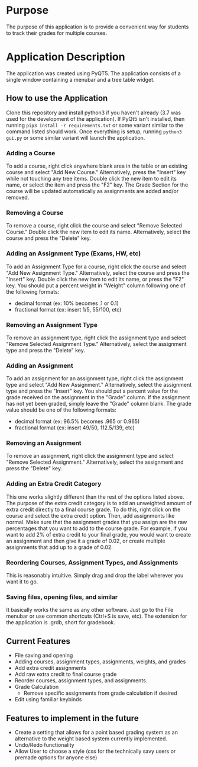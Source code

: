 # Purpose

The purpose of this application is to provide a convenient way for students to track their grades for multiple courses.

# Application Description
The application was created using PyQT5.  The application consists of a single window containing a menubar and a tree table widget.

## How to use the Application
Clone this repository and install python3 if you haven't already (3.7 was used for the development of the application).  If PyQt5 isn't installed, then running `pip3 install -r requirements.txt` or some variant similar to the command listed should work.  Once everything is setup, running `python3 gui.py` or some similar variant will launch the application.

### Adding a Course
To add a course, right click anywhere blank area in the table or an existing course and select "Add New Course."  Alternatively, press the "Insert" key while not touching any tree items.  Double click the new item to edit its name, or select the item and press the "F2" key.  The Grade Section for the course will be updated automatically as assignments are added and/or removed.

### Removing a Course
To remove a course, right click the course and select "Remove Selected Course." Double click the new item to edit its name.  Alternatively, select the course and press the "Delete" key.

### Adding an Assignment Type (Exams, HW, etc)
To add an Assignment Type for a course, right click the course and select "Add New Assignment Type." Alternatively, select the course and press the "Insert" key. Double click the new item to edit its name, or press the "F2" key. You should put a percent weight in "Weight" column following one of the following formats:
- decimal format (ex: 10% becomes .1 or 0.1)
- fractional format (ex: insert 1/5, 55/100, etc)

### Removing an Assignment Type
To remove an assignment type, right click the assignment type and select "Remove Selected Assignment Type." Alternatively, select the assignment type and press the "Delete" key.

### Adding an Assignment
To add an assignment for an assignment type, right click the assignment type and select "Add New Assignment."  Alternatively, select the assignment type and press the "Insert" key.  You should put a percent value for the grade received on the assignment in the "Grade" column.  If the assignment has not yet been graded, simply leave the "Grade" column blank.  The grade value should be one of the following formats:
- decimal format (ex: 96.5% becomes .965 or 0.965)
- fractional format (ex: insert 49/50, 112.5/139, etc)

### Removing an Assignment
To remove an assignment, right click the assignment type and select "Remove Selected Assignment."  Alternatively, select the assignment and press the "Delete" key.

### Adding an Extra Credit Category
This one works slightly different than the rest of the options listed above.  The purpose
of the extra credit category is to add an unweighted amount of extra credit directly
to a final course grade.  To do this, right click on the course and select the
extra credit option.  Then, add assignments like normal.  Make sure that the assignment
grades that you assign are the raw percentages that you want to add to the course grade.
For example, if you want to add 2% of extra credit to your final grade, you would
want to create an assignment and then give it a grade of 0.02, or create multiple assignments
that add up to a grade of 0.02.

### Reordering Courses, Assignment Types, and Assignments
This is reasonably intuitive.  Simply drag and drop the label wherever you want it to go.

### Saving files, opening files, and similar
It basically works the same as any other software.  Just go to the File menubar or use common shortcuts (Ctrl+S is save, etc).  The extension for the application is .grdb, short for gradebook.

## Current Features
- File saving and opening
- Adding courses, assignment types, assignments, weights, and grades
- Add extra credit assignments
- Add raw extra credit to final course grade
- Reorder courses, assignment types, and assignments.
- Grade Calculation
  - Remove specific assignments from grade calculation if desired
- Edit using familiar keybinds

## Features to implement in the future
- Create a setting that allows for a point based grading system as an alternative
to the weight based system currently implemented.
- Undo/Redo functionality
- Allow User to choose a style (css for the technically savy users or premade options for anyone else)
